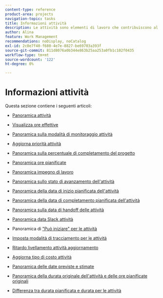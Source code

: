```yaml
---
content-type: reference
product-area: projects
navigation-topic: tasks
title: Informazioni attività
description: Le attività sono elementi di lavoro che contribuiscono al completamento di un progetto in Adobe Workfront. Per informazioni sulle attività, consulta i seguenti articoli.
author: Alina
feature: Work Management
recommendations: noDisplay, noCatalog
exl-id: 2c0e7f40-f680-4e7e-8827-be69703a393f
source-git-commit: 811d8076a0b344e863b25aa253a0fb1c102f0435
workflow-type: tm+mt
source-wordcount: '122'
ht-degree: 0%

---
```


# Informazioni attività

Questa sezione contiene i seguenti articoli:

* [Panoramica attività](../../../manage-work/tasks/task-information/tasks-overview.md)
* [Visualizza ore effettive](../../../manage-work/tasks/task-information/actual-hours.md)
* [Panoramica sulla modalità di monitoraggio attività](../../../manage-work/tasks/task-information/task-tracking-mode.md)
* [Aggiorna priorità attività](../../../manage-work/tasks/task-information/task-priority.md)
* [Panoramica sulla percentuale di completamento del progetto](../../../manage-work/tasks/task-information/project-percent-complete.md)
* [Panoramica ore pianificate](../../../manage-work/tasks/task-information/planned-hours.md)
* [Panoramica impegno di lavoro](../../../manage-work/tasks/task-information/work-effort.md)
* [Panoramica sullo stato di avanzamento dell&#39;attività](../../../manage-work/tasks/task-information/task-progress-status.md)
* [Panoramica della data di inizio pianificata dell&#39;attività](../../../manage-work/tasks/task-information/task-planned-start-date.md)
* [Panoramica della data di completamento pianificata dell&#39;attività](../../../manage-work/tasks/task-information/task-planned-completion-date.md)
* [Panoramica sulla data di handoff delle attività](../../../manage-work/tasks/task-information/handoff-task-date.md)
* [Panoramica data Slack attività](../../../manage-work/tasks/task-information/task-slack-date.md)
* Panoramica di [&quot;Può iniziare&quot; per le attività](../../../manage-work/tasks/task-information/can-start-task-overview.md)
* [Imposta modalità di tracciamento per le attività](../../../manage-work/tasks/task-information/set-tracking-mode-for-tasks.md)
* [Ritardo livellamento attività aggiornamento](../../../manage-work/tasks/task-information/task-leveling-delay.md)
* [Aggiorna tipo di costo attività](../../../manage-work/tasks/task-information/update-task-cost-type.md)
* [Panoramica delle date previste e stimate](../../../manage-work/tasks/task-information/differentiate-projected-estimated-dates.md)
* [Panoramica della durata originale dell&#39;attività e delle ore pianificate originali](../../../manage-work/tasks/task-information/task-original-duration-and-original-planned-hours.md)
* [Differenza tra durata pianificata e durata per le attività](../../../manage-work/tasks/task-information/planned-duration-vs-duration-for-tasks.md)

  <!--
  <li><a href="../../../manage-work/tasks/task-information/project-task-issue-dates.md">Overview of project, task, and issue dates</a> </li>
  -->
